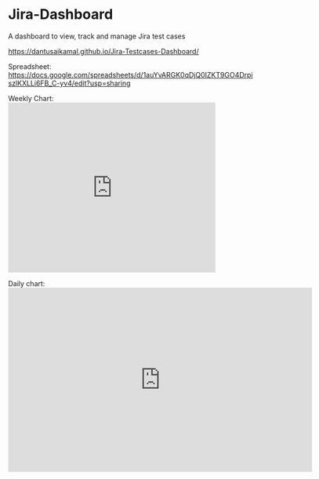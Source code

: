 # Jira-Dashboard

A dashboard to view, track and manage Jira test cases

https://dantusaikamal.github.io/Jira-Testcases-Dashboard/

Spreadsheet: https://docs.google.com/spreadsheets/d/1auYvARGK0qDjQ0IZKT9GO4DrpiszlKXLLi6FB_C-yv4/edit?usp=sharing

Weekly Chart: <iframe width="423" height="347" seamless frameborder="0" scrolling="no" src="https://docs.google.com/spreadsheets/d/e/2PACX-1vQml4LhjmNV0KGhJ7Z2OVHfpo6l2tWS9qxn2fax5tOyRzrYgDZ6_HVhdWtY2H-fKcxfuKiqGcaaFVqT/pubchart?oid=1514005277&amp;format=interactive"></iframe>

Daily chart: <iframe width="620" height="376" seamless frameborder="0" scrolling="no" src="https://docs.google.com/spreadsheets/d/e/2PACX-1vQml4LhjmNV0KGhJ7Z2OVHfpo6l2tWS9qxn2fax5tOyRzrYgDZ6_HVhdWtY2H-fKcxfuKiqGcaaFVqT/pubchart?oid=1933710445&amp;format=interactive"></iframe>
